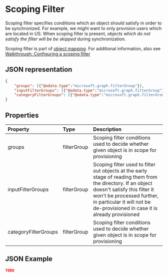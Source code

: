 # Scoping Filter

Scoping filter specifies conditions which an object should satisfy in order to be synchronized. For example, we might want to only provision users which are located in US. When scoping filter is present, *objects which do not satisfy the filter will be be skipped* during synchronization.

Scoping filter is part of [object mapping](synchronization-objectMapping.md). For additional information, also see [Walkthrough: Configuring a scoping filter](synchronization-walkthrough-scopingFilters.md)

## JSON representation

```json
{
    "groups": [{"@odata.type":"microsoft.graph.filterGroup"}],
    "inputFilterGroups": [{"@odata.type":"microsoft.graph.filterGroup"}],
    "categoryFilterGroups": [{"@odata.type":"microsoft.graph.filterGroup"}],
}
```

## Properties

| Property      | Type      | Description    |
|:--------------|:----------|:---------------|
|groups                 |filterGroup    | Scoping filter conditions used to decide whether given object is in scope for provisioning  |
|inputFilterGroups      |filterGroup    | Scoping filter used to filter out objects at the early stage of reading them from the directory. If an object doesn't satisfy this filter it won't be processed further, in particular it will not be de-provisioned in case it is already provisioned |
|categoryFilterGroups   |filterGroup    | Scoping filter conditions used to decide whether given object is in scope for provisioning  |
## JSON Example

```json
TODO
```